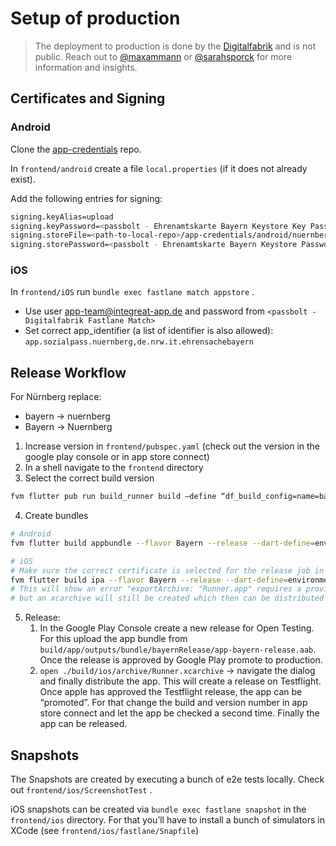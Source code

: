 # Setup of production

> The deployment to production is done by the [Digitalfabrik](https://github.com/digitalfabrik/) and is not public.
> Reach out to [@maxammann](https://github.com/maxammann/) or [@sarahsporck](https://github.com/sarahsporck/) for more information and insights.

## Certificates and Signing

### Android

Clone the [app-credentials](https://github.com/digitalfabrik/app-credentials) repo.

In `frontend/android` create a file `local.properties` (if it does not already exist).

Add the following entries for signing:

```bash
signing.keyAlias=upload
signing.keyPassword=<passbolt - Ehrenamtskarte Bayern Keystore Key Password>
signing.storeFile=<path-to-local-repo>/app-credentials/android/nuernberg-sozialpass.jks
signing.storePassword=<passbolt - Ehrenamtskarte Bayern Keystore Password>
```

### iOS

In `frontend/iOS`  run `bundle exec fastlane match appstore` .

- Use user [app-team@integreat-app.de](mailto:app-team@integreat-app.de) and password from `<passbolt - Digitalfabrik Fastlane Match>`
- Set correct app_identifier (a list of identifier is also allowed): `app.sozialpass.nuernberg,de.nrw.it.ehrensachebayern`

## Release Workflow

For Nürnberg replace:

- bayern → nuernberg
- Bayern → Nuernberg

1. Increase version in `frontend/pubspec.yaml` (check out the version in the google play console or in app store connect)
2. In a shell navigate to the `frontend` directory
3. Select the correct build version

```bash
fvm flutter pub run build_runner build —define “df_build_config=name=bayern”
```

4. Create bundles

```bash
# Android
fvm flutter build appbundle --flavor Bayern --release --dart-define=environment=production

# iOS
# Make sure the correct certificate is selected for the release job in xcode
fvm flutter build ipa --flavor Bayern --release --dart-define=environment=production
# This will show an error "exportArchive: "Runner.app" requires a provisioning profile."
# but an xcarchive will still be created which then can be distributed via xcode
```

5. Release:
    1. In the Google Play Console create a new release for Open Testing. For this upload the app bundle from `build/app/outputs/bundle/bayernRelease/app-bayern-release.aab`. Once the release is approved by Google Play promote to production.
    2. `open ./build/ios/archive/Runner.xcarchive` → navigate the dialog and finally distribute the app. This will create a release on Testflight. Once apple has approved the Testflight release, the app can be “promoted”. For that change the build and version number in app store connect and let the app be checked a second time. Finally the app can be released.

## Snapshots

The Snapshots are created by executing a bunch of e2e tests locally. Check out `frontend/ios/ScreenshotTest` .

iOS snapshots can be created via `bundle exec fastlane snapshot` in the `frontend/ios` directory. For that you’ll have to install a bunch of simulators in XCode (see `frontend/ios/fastlane/Snapfile`)
